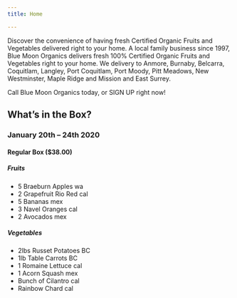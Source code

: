 ```yaml
---
title: Home

---
```

Discover the convenience of having fresh Certified Organic Fruits and Vegetables delivered right to your home. A local family business since 1997, Blue Moon Organics delivers fresh 100% Certified Organic Fruits and Vegetables right to your home. We delivery to Anmore, Burnaby, Belcarra, Coquitlam, Langley, Port Coquitlam, Port Moody, Pitt Meadows, New Westminster, Maple Ridge and Mission and East Surrey.

Call Blue Moon Organics today, or SIGN UP right now!

## What’s in the Box?

### **January 20th – 24th 2020**

#### Regular Box ($38.00) 

##### Fruits 	

- 5 Braeburn Apples wa 	
- 2 Grapefruit Rio Red  cal
- 5 Bananas mex
- 3 Navel Oranges cal
- 2 Avocados  mex

##### Vegetables 

- 2lbs Russet Potatoes BC
- 1lb Table Carrots  BC
- 1 Romaine Lettuce  cal
- 1 Acorn Squash   mex
- Bunch of Cilantro  cal
- Rainbow Chard  cal